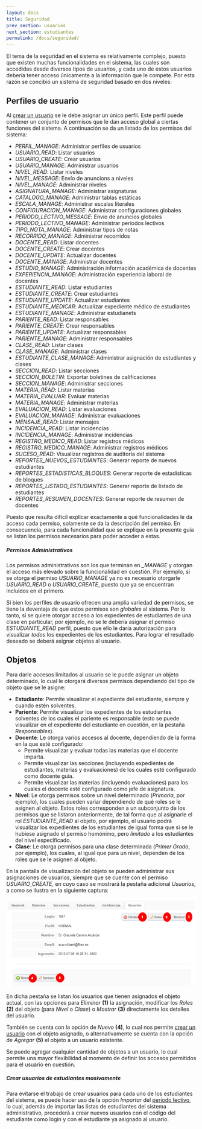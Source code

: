 ```yaml
---
layout: docs
title: Seguridad
prev_section: usuarios
next_section: estudiantes
permalink: /docs/seguridad/
---
```


El tema de la seguridad en el sistema es relativamente complejo, puesto que existen muchas funcionalidades en el sistema, las cuales
son accedidas desde diversos tipos de usuarios, y cada uno de estos usuarios debería tener acceso únicamente a la información que
le compete. Por esta razón se concibió un sistema de seguridad basado en dos niveles:

## Perfiles de usuario

Al [crear un usuario](/docs/usuarios/#crear_usuario) se le debe asignar un único perfil. Este perfil puede contener un conjunto de permisos
que le dan acceso global a ciertas funciones del sistema. A continuación se da un listado de los permisos del sistema:

- *PERFIL_MANAGE*: Administrar perfiles de usuarios
- *USUARIO_READ*: Listar usuarios
- *USUARIO_CREATE*: Crear usuarios
- *USUARIO_MANAGE*: Administrar usuarios
- *NIVEL_READ*: Listar niveles
- *NIVEL_MESSAGE*: Envío de anuncions a niveles
- *NIVEL_MANAGE*: Administrar niveles
- *ASIGNATURA_MANAGE*: Administrar asignaturas
- *CATALOGO_MANAGE*: Administrar tablas estáticas
- *ESCALA_MANAGE*: Administrar escalas literales
- *CONFIGURACION_MANAGE*: Administrar configuraciones globales
- *PERIODO_LECTIVO_MESSAGE*: Envío de anuncios globales
- *PERIODO_LECTIVO_MANAGE*: Administrar períodos lectivos
- *TIPO_NOTA_MANAGE*: Administrar tipos de notas
- *RECORRIDO_MANAGE*: Administrar recorridos
- *DOCENTE_READ*: Listar docentes
- *DOCENTE_CREATE*: Crear docentes
- *DOCENTE_UPDATE*: Actualizar docentes
- *DOCENTE_MANAGE*: Administrar docentes
- *ESTUDIO_MANAGE*: Administración información académica de docentes
- *EXPERIENCIA_MANAGE*: Administración experiencia laboral de docentes
- *ESTUDIANTE_READ*: Listar estudiantes
- *ESTUDIANTE_CREATE*: Crear estudiantes
- *ESTUDIANTE_UPDATE*: Actualizar estudiantes
- *ESTUDIANTE_MEDICAR*: Actualizar expediente médico de estudiantes
- *ESTUDIANTE_MANAGE*: Administrar estudianets
- *PARIENTE_READ*: Listar responsables
- *PARIENTE_CREATE*: Crear responsables
- *PARIENTE_UPDATE*: Actualizar responsables
- *PARIENTE_MANAGE*: Administrar responsables
- *CLASE_READ*: Listar clases
- *CLASE_MANAGE*: Administrar clases
- *ESTUDIANTE_CLASE_MANAGE*: Administrar asignación de estudiantes y clases
- *SECCION_READ*: Listar secciones
- *SECCION_BOLETIN*: Exportar boletines de calificaciones
- *SECCION_MANAGE*: Administrar secciones
- *MATERIA_READ*: Listar materias
- *MATERIA_EVALUAR*: Evaluar materias
- *MATERIA_MANAGE*: Administrar materias
- *EVALUACION_READ*: Listar evaluaciones
- *EVALUACION_MANAGE*: Administrar evaluaciones
- *MENSAJE_READ*: Listar mensajes
- *INCIDENCIA_READ*: Listar incidencias
- *INCIDENCIA_MANAGE*: Administrar incidencias
- *REGISTRO_MEDICO_READ*: Listar registros médicos
- *REGISTRO_MEDICO_MANAGE*: Administrar registros médicos
- *SUCESO_READ*: Visualizar registros de auditoría del sistema
- *REPORTES_NUEVOS_ESTUDIANTES*: Generar reporte de nuevos estudiantes
- *REPORTES_ESTADISTICAS_BLOQUES*: Generar reporte de estadísticas de bloques
- *REPORTES_LISTADO_ESTUDIANTES*: Generar reporte de listado de estudiantes
- *REPORTES_RESUMEN_DOCENTES*: Generar reporte de resumen de docentes

Puesto que resulta difícil explicar exactamente a qué funcionalidades le da acceso cada permiso, solamente se da la descripción del permiso.
En consecuencia, para cada funcionalidad que se explique en la presente guía se listan los permisos necesarios para poder acceder a estas.

<div class="note">
  <h5>Permisos Administrativos</h5>
  <p>Los permisos administrativos son los que terminan en <i>_MANAGE</i> y otorgan el acceso más elevado sobre la funcionalidad en cuestión.
    Por ejemplo, si se otorga el permiso <i>USUARIO_MANAGE</i> ya no es necesario otorgarle <i>USUARIO_READ</i> o <i>USUARIO_CREATE</i>, 
    puesto que ya se encuentran incluidos en el primero.</p>
</div>

Si bien los perfiles de usuario ofrecen una amplia variedad de permisos, se tiene la deventaja de que estos permisos son *globales* al 
sistema. Por lo tanto, si se quiere otorgar acceso a los expedientes de estudiantes de una clase en particular, por ejemplo, no se le 
debería asignar el permiso *ESTUDIANTE_READ* perfil, puesto que ello le daría autorización para visualizar *todos* los expedientes
de los estudiantes. Para lograr el resultado deseado se deberá asignar objetos al usuario.

## Objetos

Para darle accesos limitados al usuario se le puede asignar un objeto determinado, lo cual le otorgará diversos permisos dependiendo del 
tipo de objeto que se le asigne:

- **Estudiante**: Permite visualizar el expediente del estudiante, siempre y cuando estén solventes.
- **Pariente**: Permite visualizar los expedientes de los estudiantes solventes de los cuales el pariente es responsable (esto se puede visualizar
  en el expediente del estudiante en cuestión, en la pestaña *Responsables*).
- **Docente**: Le otorga varios accesos al docente, dependiendo de la forma en la que esté configurado:
  - Permite visualizar y evaluar todas las materias que el docente imparta.
  - Permite visualizar las secciones (incluyendo expedientes de estudiantes, materias y evaluaciones) de los cuales esté configurado como docente guía.
  - Permite visualizar las materias (incluyendo evaluaciones) para los cuales el docente esté configurado como jefe de asignatura.
- **Nivel**: Le otorga permisos sobre un nivel determinado (*Primaria*, por ejemplo), los cuales pueden variar dependiendo de qué roles se le asignen al objeto. 
  Estos roles corresponden a un subconjunto de los permisos que se listaron anteriormente, de tal forma que al asignarle el rol *ESTUDIANTE_READ* al objeto, 
  por ejemplo, el usuario podrá visualizar los expedientes de los estudiantes de igual forma que si se le hubiese asignado el permiso homónimo, pero *limitado* a los
  estudiantes del nivel especificado.
- **Clase**: Le otorga permisos para una clase determinada (*Primer Grado*, por ejemplo), los cuales, al igual que para un nivel, dependen de los roles que
  se le asignen al objeto.

En la pantalla de visualización del objeto se pueden administrar sus asignaciones de usuarios, siempre que se cuente con el permiso *USUARIO_CREATE*,
en cuyo caso se mostrará la pestaña adicional *Usuarios*, a como se ilustra en la siguiente captura:

![objeto](/img/docs/seguridad_objetos.png)

En dicha pestaña se listan los usuarios que tienen asignados el objeto actual, con las opciones para *Eliminar* **(1)** la asignación, modificar los *Roles* **(2)**
del objeto (para *Nivel* o *Clase*) o *Mostrar* **(3)** directamente los detalles del usuario.

También se cuenta con la opción de *Nuevo* **(4)**, lo cual nos permite [crear un usuario](/docs/usuarios/#crear_usuario) con el objeto asignado, o 
alternativamente se cuenta con la opción de *Agregar* **(5)** el objeto a un usuario existente.

Se puede agregar cualquier cantidad de objetos a un usuario, lo cual permite una mayor flexibilidad al momento de definir los accesos
permitidos para el usuario en cuestión.

<div class="note">
  <h5>Crear usuarios de estudiantes masivamente</h5>
  <p>Para evitarse el trabajo de crear usuarios para cada uno de los estudiantes del sistema, se puede hacer uso de la opción <i>Importar</i> 
    del <a href="/docs/periodo_lectivos/#importar">periodo lectivo</a>, lo cual, además de importar las listas de estudiantes del sistema administrativo,
    procederá a crear nuevos usuarios con el código del estudiante como login y con el estudiante ya asignado al usuario.</p>
</div>

